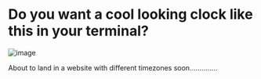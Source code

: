 # Do you want a cool looking clock like this in your terminal?

![image](https://github.com/user-attachments/assets/93b14782-9e73-4d47-ad6a-a35a64894f59)

About to land in a website with different timezones soon..............
